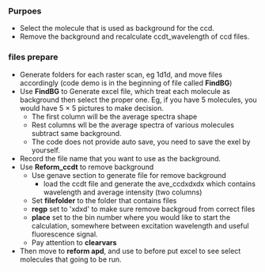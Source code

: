 ### Purpoes
- Select the molecule that is used as background for the ccd.
- Remove the background and recalculate ccdt_wavelength of ccd files.

### files prepare
- Generate folders for each raster scan, eg 1d1d, and move files accordingly (code demo is in the beginning of file called <b>FindBG</b>)
- Use <b>FindBG</b> to Generate excel file, which treat each molecule as background then select the proper one. Eg, if you have 5 molecules, you would have 5 &times; 5 pictures to make decision. 
  - The first column will be the average spectra shape
  - Rest columns wll be the average spectra of various molecules subtract same background.
  - The code does not provide auto save, you need to save the exel by yourself.
- Record the file name that you want to use as the background.
- Use <b>Reform_ccdt</b> to remove background
  - Use genave section to generate file for remove background
    - load the ccdt file and generate the ave_ccdxdxdx which contains wavelength and average intensity (two columns)
  - Set <b>filefolder</b> to the folder that contains files
  - <b>regp</b> set to 'xdxd' to make sure remove backgroud from correct files
  - <b>place</b> set to the bin number where you would like to start the calculation, somewhere between excitation wavelength and useful fluorescence signal.
  - Pay attention to <b>clearvars</b>
- Then move to <b>reform apd</b>, and use to before put excel to see select molecules that going to be run.
